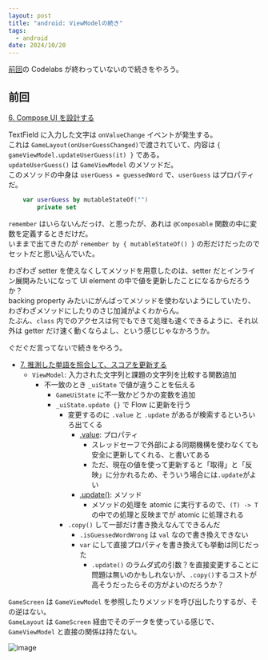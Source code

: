 ```yaml
---
layout: post
title: "android: ViewModelの続き"
tags:
  - android
date: 2024/10/20
---
```


[前回](20241019-and.md)の Codelabs が終わっていないので続きをやろう。

## 前回

[6. Compose UI を設計する](https://developer.android.com/codelabs/basic-android-kotlin-compose-viewmodel-and-state?hl=ja&continue=https%3A%2F%2Fdeveloper.android.com%2Fcourses%2Fpathways%2Fandroid-basics-compose-unit-4-pathway-1%253Fhl%3Dja%2523codelab-https%3A%2F%2Fdeveloper.android.com%2Fcodelabs%2Fbasic-android-kotlin-compose-viewmodel-and-state#5)

TextField に入力した文字は `onValueChange` イベントが発生する。  
これは `GameLayout(onUserGuessChanged)`で渡されていて、内容は `{ gameViewModel.updateUserGuess(it) }` である。  
`updateUserGuess()` は `GameViewModel` のメソッドだ。  
このメソッドの中身は `userGuess = guessedWord` で、`userGuess` はプロパティだ。  

```kotlin
    var userGuess by mutableStateOf("")
        private set
```

`remember` はいらないんだっけ、と思ったが、あれは `@Composable` 関数の中に変数を定義するときだけだ。  
いままで出てきたのが `remember by { mutableStateOf() }` の形だけだったのでセットだと思い込んでいた。

わざわざ setter を使えなくしてメソッドを用意したのは、setter だとインライン展開みたいになって UI element の中で値を更新したことになるからだろうか？  
backing property みたいにがんばってメソッドを使わないようにしていたり、わざわざメソッドにしたりのさじ加減がよくわからん。  
たぶん、`class` 内でのアクセスは何でもできて処理も速くできるように、それ以外は getter だけ速く動くならよし、という感じじゃなかろうか。

ぐだぐだ言ってないで続きをやろう。

* [7. 推測した単語を照合して、スコアを更新する](https://developer.android.com/codelabs/basic-android-kotlin-compose-viewmodel-and-state?hl=ja&continue=https%3A%2F%2Fdeveloper.android.com%2Fcourses%2Fpathways%2Fandroid-basics-compose-unit-4-pathway-1%253Fhl%3Dja%2523codelab-https%3A%2F%2Fdeveloper.android.com%2Fcodelabs%2Fbasic-android-kotlin-compose-viewmodel-and-state#6)
  * `ViewModel`: 入力された文字列と課題の文字列を比較する関数追加
    * 不一致のとき `_uiState` で値が違うことを伝える
      * `GameUiState` に不一致かどうかの変数を追加
      * `_uiState.update {}` で Flow に更新を行う
        * 変更するのに `.value` と `.update` があるが検索するといろいろ出てくる
          * [.value](https://kotlinlang.org/api/kotlinx.coroutines/kotlinx-coroutines-core/kotlinx.coroutines.flow/-mutable-state-flow/value.html): プロパティ
            * スレッドセーフで外部による同期機構を使わなくても安全に更新してくれる、と書いてある
            * ただ、現在の値を使って更新すると「取得」と「反映」に分かれるため、そういう場合には`.update`がよい
          * [.update()](https://kotlinlang.org/api/kotlinx.coroutines/kotlinx-coroutines-core/kotlinx.coroutines.flow/update.html): メソッド
            * メソッドの処理を atomic に実行するので、`(T) -> T` の中での処理と反映までが atomic に処理される
        * `.copy()` して一部だけ書き換えなんてできるんだ
          * `.isGuessedWordWrong` は `val` なので書き換えできない
          * `var` にして直接プロパティを書き換えても挙動は同じだった
            * `.update()` のラムダ式の引数？を直接変更することに問題は無いのかもしれないが、`.copy()`するコストが高そうだったらその方がよいのだろうか？

`GameScreen` は `GameViewModel` を参照したりメソッドを呼び出したりするが、その逆はない。  
`GameLayout` は `GameScreen` 経由でそのデータを使っている感じで、`GameViewModel` と直接の関係は持たない。

![image](20241020b-1.png)
